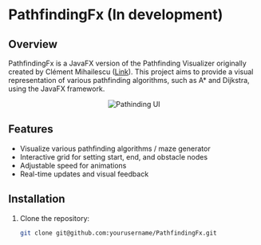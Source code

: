 # PathfindingFx (In development)

## Overview
PathfindingFx is a JavaFX version of the Pathfinding Visualizer originally created by Clément Mihailescu ([Link](https://clementmihailescu.github.io/Pathfinding-Visualizer/#)). This project aims to provide a visual representation of various pathfinding algorithms, such as A* and Dijkstra, using the JavaFX framework.

<p align="center">
  <img src="https://drive.google.com/uc?export=view&id=1bxwzAqvTecWej6rEyR-ufc4qeeVmFZNu" alt="Pathinding UI" />
</p>

## Features
- Visualize various pathfinding algorithms / maze generator
- Interactive grid for setting start, end, and obstacle nodes
- Adjustable speed for animations
- Real-time updates and visual feedback

## Installation
1. Clone the repository:
   ```sh
   git clone git@github.com:yourusername/PathfindingFx.git
